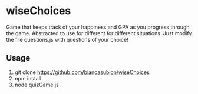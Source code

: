 # wiseChoices

Game that keeps track of your happiness and GPA as you progress through the game. Abstracted to use for different for different situations. Just modify the file questions.js with questions of your choice!


## Usage
1. git clone https://github.com/biancasubion/wiseChoices
1. npm install
1. node quizGame.js
